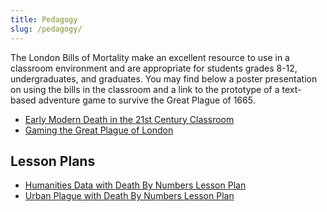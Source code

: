 ```yaml
---
title: Pedagogy
slug: /pedagogy/
---
```


The London Bills of Mortality make an excellent resource to use in a classroom environment and are appropriate for students grades 8-12, undergraduates, and graduates. You may find below a poster presentation on using the bills in the classroom and a link to the prototype of a text-based adventure game to survive the Great Plague of 1665.

- [Early Modern Death in the 21st Century Classroom](/context/teaching-early-modern-death/)
- [Gaming the Great Plague of London](https://1665plague.rrchnm.org)

## Lesson Plans

- [Humanities Data with Death By Numbers Lesson Plan](/teaching/humanities-data/)
- [Urban Plague with Death By Numbers Lesson Plan](/teaching/urban-data/)
